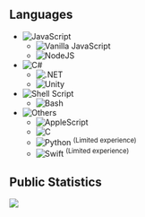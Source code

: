 <picture>
	<source media="(prefers-color-scheme: dark)" srcset="https://frostbird347.bitbucket.io/db/IdpxRMLLZ6Z52zB3DD1i9rw3cgUe5sQZGgboC0rXqbC4FM8Q6o7kMlsrPsv9A0vN9cgqYZD9Xgsy4vOJ1bhwP1vQeKDY1XSAHjEX2qLfG5bjg2CDHydqGwCFiGat8/GithubProfile.svg">
	<source media="(prefers-color-scheme: light)" srcset="https://frostbird347.bitbucket.io/db/IdpxRMLLZ6Z52zB3DD1i9rw3cgUe5sQZGgboC0rXqbC4FM8Q6o7kMlsrPsv9A0vN9cgqYZD9Xgsy4vOJ1bhwP1vQeKDY1XSAHjEX2qLfG5bjg2CDHydqGwCFiGat8/GithubProfileLight.svg">
	<img/>
</picture>

## Languages

 - ![JavaScript](https://img.shields.io/badge/JavaScript-F7DF1E?style=for-the-badge&logo=JavaScript&logoColor=black)
	 - ![Vanilla JavaScript](https://img.shields.io/badge/Vanilla_JavaScript-F7DF1E?style=flat&logo=JavaScript&logoColor=black)
	 - ![NodeJS](https://img.shields.io/badge/Node.js-43853D?style=flat&logo=node.js&logoColor=white)
 - ![C#](https://img.shields.io/badge/C%23-239120?style=for-the-badge&logo=c-sharp&logoColor=white)
	 - ![.NET](https://img.shields.io/badge/.NET-5C2D91?style=flat&logo=.net&logoColor=white)
	 - ![Unity](https://img.shields.io/badge/Unity-FFFFFF.svg?style=flat&logo=Unity&logoColor=black)
 - ![Shell Script](https://img.shields.io/badge/Shell_Script-121011?style=for-the-badge&logo=gnu-bash&logoColor=white)
 	 - ![Bash](https://img.shields.io/badge/Bash_3.2-121011?style=flat&logo=gnu-bash&logoColor=white)
 - ![Others](https://img.shields.io/badge/Others-75C1FF?style=for-the-badge)
 	 - ![AppleScript](https://img.shields.io/badge/AppleScript-323232?style=flat&logo=apple&logoColor=white)
     - ![C](https://img.shields.io/badge/C-A8B9CC.svg?style=flat&logo=C&logoColor=black)
     - ![Python](https://img.shields.io/badge/Python-3776AB.svg?style=flat&logo=Python&logoColor=white) <sup>(Limited experience)</sup>
     - ![Swift](https://img.shields.io/badge/Swift-F05138.svg?style=flat&logo=Swift&logoColor=white) <sup>(Limited experience)</sup>

## Public Statistics

<picture>
	<img src="https://metrics.lecoq.io/FrostBird347?template=classic&base.indepth=true&base.activity=0&base.community=0&followup=1&achievements=1&gists=1&languages=1&base=header%2C%20activity%2C%20community%2C%20repositories%2C%20metadata&base.indepth=true&base.hireable=false&languages=false&languages.limit=8&languages.threshold=5%25&languages.other=true&languages.colors=github&languages.sections=most-used&languages.indepth=false&languages.analysis.timeout=15&languages.recent.load=0&languages.recent.days=0&followup=false&followup.sections=repositories&followup.indepth=true&followup.archived=true&achievements=false&achievements.threshold=C&achievements.secrets=true&achievements.display=detailed&achievements.limit=0&achievements.ignored=stargazer%2C%20follower%2C%20influencer%2C%20inspirer&gists=false&config.timezone=Antarctica%2FSouth_Pole&config.display=large"/>
</picture>
